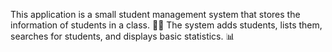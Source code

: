 This application is a small student management system that stores the information of students in a class. 👩‍💻
The system adds students, lists them, searches for students, and displays basic statistics. 📊